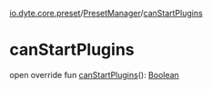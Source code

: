 [io.dyte.core.preset](../index.md)/[PresetManager](index.md)/[canStartPlugins](can-start-plugins.md)

# canStartPlugins


open override fun [canStartPlugins](can-start-plugins.md)(): [Boolean](https://kotlinlang.org/api/latest/jvm/stdlib/kotlin/-boolean/index.html)
